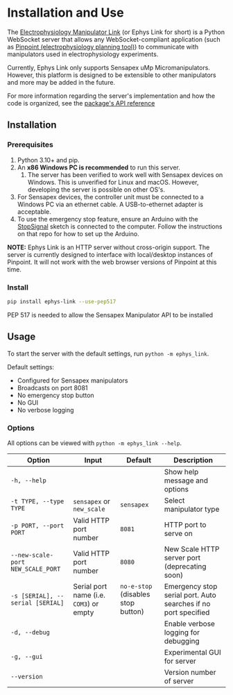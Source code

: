 # Installation and Use

The [Electrophysiology Manipulator Link](https://github.com/VirtualBrainLab/ephys-link)
(or Ephys Link for short) is a Python WebSocket server that allows any
WebSocket-compliant application (such
as [Pinpoint (electrophysiology planning tool)](https://github.com/VirtualBrainLab/Pinpoint))
to communicate with manipulators used in electrophysiology experiments.

Currently, Ephys Link only supports Sensapex uMp Micromanipulators. However,
this platform is designed to be extensible to other manipulators and more may be
added in the future.

For more information regarding the server's implementation and how the code is
organized, see
the [package's API reference](https://virtualbrainlab.org/api_reference_ephys_link.html)

## Installation

### Prerequisites

1. Python 3.10+ and pip.
2. An **x86 Windows PC is recommended** to run this server.
    1. The server has been verified to work well with Sensapex devices on
       Windows. This is unverified for Linux and
       macOS. However, developing the server is possible on other OS's.
3. For Sensapex devices, the controller unit must be connected to a Windows PC
   via an ethernet cable. A USB-to-ethernet adapter is acceptable.
4. To use the emergency stop feature, ensure an Arduino with
   the [StopSignal](https://github.com/VirtualBrainLab/StopSignal) sketch is
   connected to the computer. Follow the instructions on that repo for how to
   set up the Arduino.

**NOTE:** Ephys Link is an HTTP server without cross-origin support. The server
is currently designed to interface with local/desktop instances of Pinpoint. It
will not work with the web browser versions of Pinpoint at this time.

### Install

```bash
pip install ephys-link --use-pep517
```

PEP 517 is needed to allow the Sensapex Manipulator API to be installed

## Usage

To start the server with the default settings, run `python -m ephys_link`.

Default settings:

- Configured for Sensapex manipulators
- Broadcasts on port 8081
- No emergency stop button
- No GUI
- No verbose logging

### Options

All options can be viewed with `python -m ephys_link --help`.

| Option                            | Input                                   | Default                            | Description                                                    |
|-----------------------------------|-----------------------------------------|------------------------------------|----------------------------------------------------------------|
| `-h, --help`                      |                                         |                                    | Show help message and options                                  |
| `-t TYPE, --type TYPE`            | `sensapex` or `new_scale`               | `sensapex`                         | Select manipulator type                                        |
| `-p PORT, --port PORT`            | Valid HTTP port number                  | `8081`                             | HTTP port to serve on                                          |
| `--new-scale-port NEW_SCALE_PORT` | Valid HTTP port number                  | `8080`                             | New Scale HTTP server port (deprecating soon)                  |
| `-s [SERIAL], --serial [SERIAL]`  | Serial port name (i.e. `COM3`) or empty | `no-e-stop` (disables stop button) | Emergency stop serial port. Auto searches if no port specified |
| `-d, --debug`                     |                                         |                                    | Enable verbose logging for debugging                           |
| `-g, --gui`                       |                                         |                                    | Experimental GUI for server                                    |
| `--version`                       |                                         |                                    | Version number of server                                       |